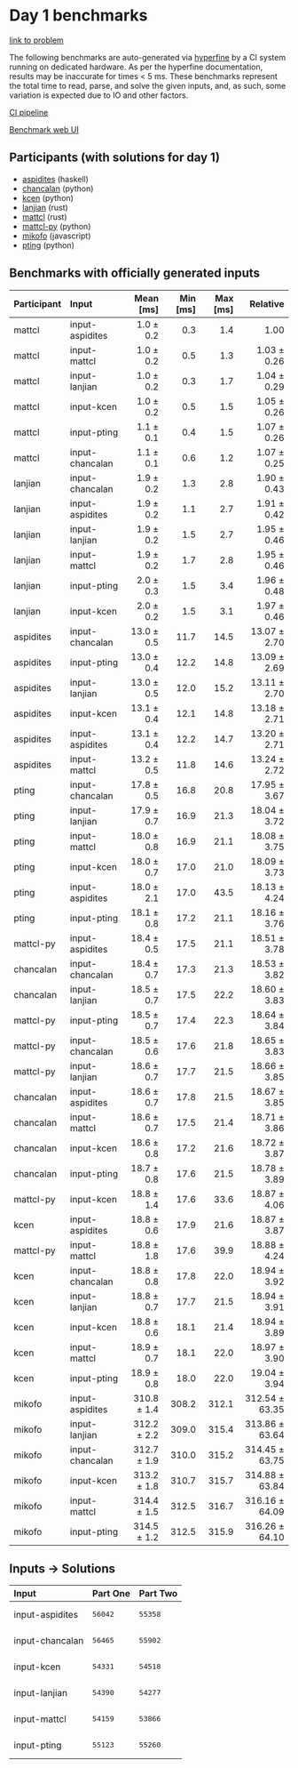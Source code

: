 # Day 1 benchmarks

[link to problem](https://adventofcode.com/2023/day/1)

The following benchmarks are auto-generated via
[hyperfine](https://github.com/sharkdp/hyperfine) by a CI system running on
dedicated hardware. As per the hyperfine documentation, results may be
inaccurate for times < 5 ms. These benchmarks represent the total time to read,
parse, and solve the given inputs, and, as such, some variation is expected due
to IO and other factors.

[CI pipeline](http://ci.papercode.net:8080/teams/main/pipelines/aoc2023)

[Benchmark web UI](https://aoc.ancalagon.black)


## Participants (with solutions for day 1)

- [aspidites](https://github.com/aspidites/aoc2023) (haskell)
- [chancalan](https://github.com/chancalan/aoc2023) (python)
- [kcen](https://github.com/kcen/aoc2023) (python)
- [lanjian](https://github.com/lanjian/aoc-2023) (rust)
- [mattcl](https://github.com/mattcl/aoc2023) (rust)
- [mattcl-py](https://github.com/mattcl/aoc2023-py) (python)
- [mikofo](https://github.com/mikofo/advent-of-code-2023) (javascript)
- [pting](https://github.com/pting/aoc2023) (python)


## Benchmarks with officially generated inputs

| Participant | Input | Mean [ms] | Min [ms] | Max [ms] | Relative |
|:---|:---|---:|---:|---:|---:|
| mattcl | input-aspidites | 1.0 ± 0.2 | 0.3 | 1.4 | 1.00 |
| mattcl | input-mattcl | 1.0 ± 0.2 | 0.5 | 1.3 | 1.03 ± 0.26 |
| mattcl | input-lanjian | 1.0 ± 0.2 | 0.3 | 1.7 | 1.04 ± 0.29 |
| mattcl | input-kcen | 1.0 ± 0.2 | 0.5 | 1.5 | 1.05 ± 0.26 |
| mattcl | input-pting | 1.1 ± 0.1 | 0.4 | 1.5 | 1.07 ± 0.26 |
| mattcl | input-chancalan | 1.1 ± 0.1 | 0.6 | 1.2 | 1.07 ± 0.25 |
| lanjian | input-chancalan | 1.9 ± 0.2 | 1.3 | 2.8 | 1.90 ± 0.43 |
| lanjian | input-aspidites | 1.9 ± 0.2 | 1.1 | 2.7 | 1.91 ± 0.42 |
| lanjian | input-lanjian | 1.9 ± 0.2 | 1.5 | 2.7 | 1.95 ± 0.46 |
| lanjian | input-mattcl | 1.9 ± 0.2 | 1.7 | 2.8 | 1.95 ± 0.46 |
| lanjian | input-pting | 2.0 ± 0.3 | 1.5 | 3.4 | 1.96 ± 0.48 |
| lanjian | input-kcen | 2.0 ± 0.2 | 1.5 | 3.1 | 1.97 ± 0.46 |
| aspidites | input-chancalan | 13.0 ± 0.5 | 11.7 | 14.5 | 13.07 ± 2.70 |
| aspidites | input-pting | 13.0 ± 0.4 | 12.2 | 14.8 | 13.09 ± 2.69 |
| aspidites | input-lanjian | 13.0 ± 0.5 | 12.0 | 15.2 | 13.11 ± 2.70 |
| aspidites | input-kcen | 13.1 ± 0.4 | 12.1 | 14.8 | 13.18 ± 2.71 |
| aspidites | input-aspidites | 13.1 ± 0.4 | 12.2 | 14.7 | 13.20 ± 2.71 |
| aspidites | input-mattcl | 13.2 ± 0.5 | 11.8 | 14.6 | 13.24 ± 2.72 |
| pting | input-chancalan | 17.8 ± 0.5 | 16.8 | 20.8 | 17.95 ± 3.67 |
| pting | input-lanjian | 17.9 ± 0.7 | 16.9 | 21.3 | 18.04 ± 3.72 |
| pting | input-mattcl | 18.0 ± 0.8 | 16.9 | 21.1 | 18.08 ± 3.75 |
| pting | input-kcen | 18.0 ± 0.7 | 17.0 | 21.0 | 18.09 ± 3.73 |
| pting | input-aspidites | 18.0 ± 2.1 | 17.0 | 43.5 | 18.13 ± 4.24 |
| pting | input-pting | 18.1 ± 0.8 | 17.2 | 21.1 | 18.16 ± 3.76 |
| mattcl-py | input-aspidites | 18.4 ± 0.5 | 17.5 | 21.1 | 18.51 ± 3.78 |
| chancalan | input-chancalan | 18.4 ± 0.7 | 17.3 | 21.3 | 18.53 ± 3.82 |
| chancalan | input-lanjian | 18.5 ± 0.7 | 17.5 | 22.2 | 18.60 ± 3.83 |
| mattcl-py | input-pting | 18.5 ± 0.7 | 17.4 | 22.3 | 18.64 ± 3.84 |
| mattcl-py | input-chancalan | 18.5 ± 0.6 | 17.6 | 21.8 | 18.65 ± 3.83 |
| mattcl-py | input-lanjian | 18.6 ± 0.7 | 17.7 | 21.5 | 18.66 ± 3.85 |
| chancalan | input-aspidites | 18.6 ± 0.7 | 17.8 | 21.5 | 18.67 ± 3.85 |
| chancalan | input-mattcl | 18.6 ± 0.7 | 17.5 | 21.4 | 18.71 ± 3.86 |
| chancalan | input-kcen | 18.6 ± 0.8 | 17.2 | 21.6 | 18.72 ± 3.87 |
| chancalan | input-pting | 18.7 ± 0.8 | 17.6 | 21.5 | 18.78 ± 3.89 |
| mattcl-py | input-kcen | 18.8 ± 1.4 | 17.6 | 33.6 | 18.87 ± 4.06 |
| kcen | input-aspidites | 18.8 ± 0.6 | 17.9 | 21.6 | 18.87 ± 3.87 |
| mattcl-py | input-mattcl | 18.8 ± 1.8 | 17.6 | 39.9 | 18.88 ± 4.24 |
| kcen | input-chancalan | 18.8 ± 0.8 | 17.8 | 22.0 | 18.94 ± 3.92 |
| kcen | input-lanjian | 18.8 ± 0.7 | 17.7 | 21.5 | 18.94 ± 3.91 |
| kcen | input-kcen | 18.8 ± 0.6 | 18.1 | 21.4 | 18.94 ± 3.89 |
| kcen | input-mattcl | 18.9 ± 0.7 | 18.1 | 22.0 | 18.97 ± 3.90 |
| kcen | input-pting | 18.9 ± 0.8 | 18.0 | 22.0 | 19.04 ± 3.94 |
| mikofo | input-aspidites | 310.8 ± 1.4 | 308.2 | 312.1 | 312.54 ± 63.35 |
| mikofo | input-lanjian | 312.2 ± 2.2 | 309.0 | 315.4 | 313.86 ± 63.64 |
| mikofo | input-chancalan | 312.7 ± 1.9 | 310.0 | 315.2 | 314.45 ± 63.75 |
| mikofo | input-kcen | 313.2 ± 1.8 | 310.7 | 315.7 | 314.88 ± 63.84 |
| mikofo | input-mattcl | 314.4 ± 1.5 | 312.5 | 316.7 | 316.16 ± 64.09 |
| mikofo | input-pting | 314.5 ± 1.2 | 312.5 | 315.9 | 316.26 ± 64.10 |


## Inputs -> Solutions

| Input | Part One | Part Two |
|:---|:---|:---|
|input-aspidites|<pre>56042</pre>|<pre>55358</pre>|
|input-chancalan|<pre>56465</pre>|<pre>55902</pre>|
|input-kcen|<pre>54331</pre>|<pre>54518</pre>|
|input-lanjian|<pre>54390</pre>|<pre>54277</pre>|
|input-mattcl|<pre>54159</pre>|<pre>53866</pre>|
|input-pting|<pre>55123</pre>|<pre>55260</pre>|